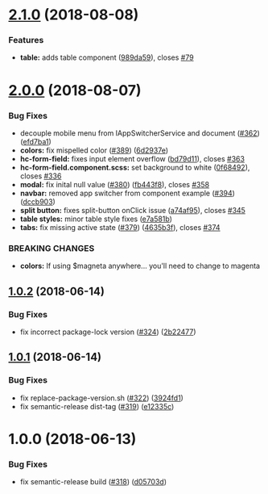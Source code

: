 # [2.1.0](https://github.com/HealthCatalyst/Fabric.Cashmere/compare/v2.0.0...v2.1.0) (2018-08-08)


### Features

* **table:** adds table component ([989da59](https://github.com/HealthCatalyst/Fabric.Cashmere/commit/989da59)), closes [#79](https://github.com/HealthCatalyst/Fabric.Cashmere/issues/79)

# [2.0.0](https://github.com/HealthCatalyst/Fabric.Cashmere/compare/v1.0.2...v2.0.0) (2018-08-07)


### Bug Fixes

* decouple mobile menu from IAppSwitcherService and document ([#362](https://github.com/HealthCatalyst/Fabric.Cashmere/issues/362)) ([efd7ba1](https://github.com/HealthCatalyst/Fabric.Cashmere/commit/efd7ba1))
* **colors:** fix mispelled color ([#389](https://github.com/HealthCatalyst/Fabric.Cashmere/issues/389)) ([6d2937e](https://github.com/HealthCatalyst/Fabric.Cashmere/commit/6d2937e))
* **hc-form-field:** fixes input element overflow ([bd79d11](https://github.com/HealthCatalyst/Fabric.Cashmere/commit/bd79d11)), closes [#363](https://github.com/HealthCatalyst/Fabric.Cashmere/issues/363)
* **hc-form-field.component.scss:** set background to white ([0f68492](https://github.com/HealthCatalyst/Fabric.Cashmere/commit/0f68492)), closes [#336](https://github.com/HealthCatalyst/Fabric.Cashmere/issues/336)
* **modal:** fix inital null value ([#380](https://github.com/HealthCatalyst/Fabric.Cashmere/issues/380)) ([fb443f8](https://github.com/HealthCatalyst/Fabric.Cashmere/commit/fb443f8)), closes [#358](https://github.com/HealthCatalyst/Fabric.Cashmere/issues/358)
* **navbar:** removed app switcher from component example ([#394](https://github.com/HealthCatalyst/Fabric.Cashmere/issues/394)) ([dccb903](https://github.com/HealthCatalyst/Fabric.Cashmere/commit/dccb903))
* **split button:** fixes split-button onClick issue ([a74af95](https://github.com/HealthCatalyst/Fabric.Cashmere/commit/a74af95)), closes [#345](https://github.com/HealthCatalyst/Fabric.Cashmere/issues/345)
* **table styles:** minor table style fixes ([e7a581b](https://github.com/HealthCatalyst/Fabric.Cashmere/commit/e7a581b))
* **tabs:** fix missing active state ([#379](https://github.com/HealthCatalyst/Fabric.Cashmere/issues/379)) ([4635b3f](https://github.com/HealthCatalyst/Fabric.Cashmere/commit/4635b3f)), closes [#374](https://github.com/HealthCatalyst/Fabric.Cashmere/issues/374)


### BREAKING CHANGES

* **colors:** If using $magneta anywhere... you'll need to change to magenta

## [1.0.2](https://github.com/HealthCatalyst/Fabric.Cashmere/compare/v1.0.1...v1.0.2) (2018-06-14)


### Bug Fixes

* fix incorrect package-lock version ([#324](https://github.com/HealthCatalyst/Fabric.Cashmere/issues/324)) ([2b22477](https://github.com/HealthCatalyst/Fabric.Cashmere/commit/2b22477))

## [1.0.1](https://github.com/HealthCatalyst/Fabric.Cashmere/compare/v1.0.0...v1.0.1) (2018-06-14)


### Bug Fixes

* fix replace-package-version.sh ([#322](https://github.com/HealthCatalyst/Fabric.Cashmere/issues/322)) ([3924fd1](https://github.com/HealthCatalyst/Fabric.Cashmere/commit/3924fd1))
* fix semantic-release dist-tag ([#319](https://github.com/HealthCatalyst/Fabric.Cashmere/issues/319)) ([e12335c](https://github.com/HealthCatalyst/Fabric.Cashmere/commit/e12335c))

# 1.0.0 (2018-06-13)


### Bug Fixes

* fix semantic-release build ([#318](https://github.com/HealthCatalyst/Fabric.Cashmere/issues/318)) ([d05703d](https://github.com/HealthCatalyst/Fabric.Cashmere/commit/d05703d))
